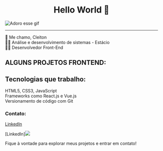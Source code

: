 <center><h1>Hello World 🖖 </h1></center>

 ![Adoro esse gif](https://mir-s3-cdn-cf.behance.net/project_modules/fs/9bc27292880429.5e569ff84e4d0.gif)

---
👋 Me chamo, Cleiton<br>
👨‍🎓 Análise e desenvolvimento de sistemas - Estácio <br>
🧑‍💻 Desenvolvedor Front-End<br>



## ALGUNS PROJETOS FRONTEND:



## Tecnologias que trabalho:

HTML5, CSS3, JavaScript<br>
Frameworks como React.js e Vue.js<br>
Versionamento de código com Git<br>


### Contato:

[LinkedIn](https://www.linkedin.com/in/cleiton-bueno/)


[LinkedIn]<img src="https://cdn.jsdelivr.net/gh/devicons/devicon@latest/icons/linkedin/linkedin-original.svg" />
          
          



Fique à vontade para explorar meus projetos e entrar em contato!

